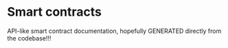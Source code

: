# Smart contracts

API-like smart contract documentation, hopefully GENERATED directly from the codebase!!!
